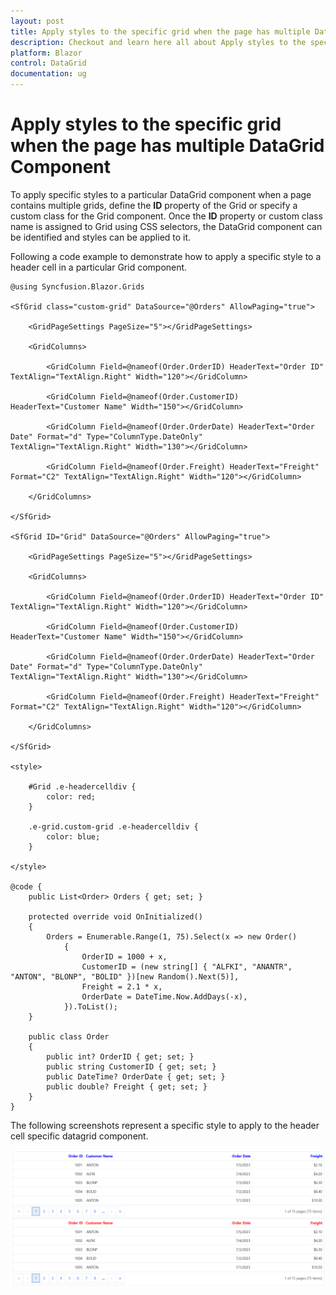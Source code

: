```yaml
---
layout: post
title: Apply styles to the specific grid when the page has multiple DataGrid Component| Syncfusion
description: Checkout and learn here all about Apply styles to the specific grid when page the has multiple grids in Syncfusion Blazor DataGrid component and more.
platform: Blazor
control: DataGrid
documentation: ug
---
```


# Apply styles to the specific grid when the page has multiple DataGrid Component

To apply specific styles to a particular DataGrid component when a page contains multiple grids, define the **ID** property of the Grid or specify a custom class for the Grid component. Once the **ID** property or custom class name is assigned to Grid  using CSS selectors, the DataGrid component can be identified and styles can be applied to it.

Following a code example to demonstrate how to apply a specific style to a header cell in a particular Grid component.

```cshtml
@using Syncfusion.Blazor.Grids

<SfGrid class="custom-grid" DataSource="@Orders" AllowPaging="true">

    <GridPageSettings PageSize="5"></GridPageSettings>

    <GridColumns>

        <GridColumn Field=@nameof(Order.OrderID) HeaderText="Order ID" TextAlign="TextAlign.Right" Width="120"></GridColumn>

        <GridColumn Field=@nameof(Order.CustomerID) HeaderText="Customer Name" Width="150"></GridColumn>

        <GridColumn Field=@nameof(Order.OrderDate) HeaderText="Order Date" Format="d" Type="ColumnType.DateOnly" TextAlign="TextAlign.Right" Width="130"></GridColumn>

        <GridColumn Field=@nameof(Order.Freight) HeaderText="Freight" Format="C2" TextAlign="TextAlign.Right" Width="120"></GridColumn>

    </GridColumns>

</SfGrid>

<SfGrid ID="Grid" DataSource="@Orders" AllowPaging="true">

    <GridPageSettings PageSize="5"></GridPageSettings>

    <GridColumns>

        <GridColumn Field=@nameof(Order.OrderID) HeaderText="Order ID" TextAlign="TextAlign.Right" Width="120"></GridColumn>

        <GridColumn Field=@nameof(Order.CustomerID) HeaderText="Customer Name" Width="150"></GridColumn>

        <GridColumn Field=@nameof(Order.OrderDate) HeaderText="Order Date" Format="d" Type="ColumnType.DateOnly" TextAlign="TextAlign.Right" Width="130"></GridColumn>

        <GridColumn Field=@nameof(Order.Freight) HeaderText="Freight" Format="C2" TextAlign="TextAlign.Right" Width="120"></GridColumn>

    </GridColumns>

</SfGrid>

<style>

    #Grid .e-headercelldiv {
        color: red;
    }

    .e-grid.custom-grid .e-headercelldiv {
        color: blue;
    }

</style>

@code {
    public List<Order> Orders { get; set; }

    protected override void OnInitialized()
    {
        Orders = Enumerable.Range(1, 75).Select(x => new Order()
            {
                OrderID = 1000 + x,
                CustomerID = (new string[] { "ALFKI", "ANANTR", "ANTON", "BLONP", "BOLID" })[new Random().Next(5)],
                Freight = 2.1 * x,
                OrderDate = DateTime.Now.AddDays(-x),
            }).ToList();
    }

    public class Order
    {
        public int? OrderID { get; set; }
        public string CustomerID { get; set; }
        public DateTime? OrderDate { get; set; }
        public double? Freight { get; set; }
    }
}

```
The following screenshots represent a specific style to apply to the header cell specific datagrid component.

![Apply styles to the specific grid when the page has multiple DataGrid Component](../images/blazor-datagrid-apply-styles-to%20specific-grid-when-page-has-multiple-dataGrid.png)







